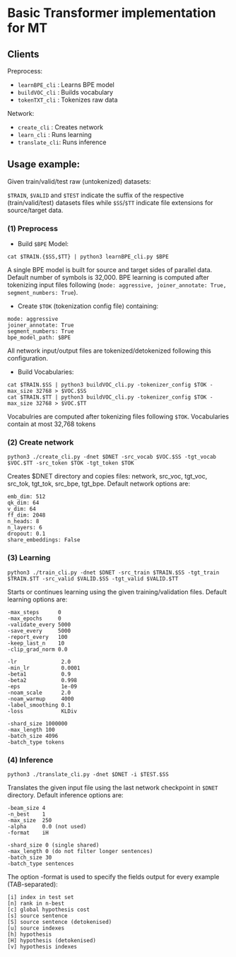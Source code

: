 # Basic Transformer implementation for MT

## Clients

Preprocess:
* `learnBPE_cli` : Learns BPE model
* `buildVOC_cli` : Builds vocabulary
* `tokenTXT_cli` : Tokenizes raw data

Network:
* `create_cli` : Creates network
* `learn_cli` : Runs learning 
* `translate_cli`: Runs inference

## Usage example:

Given train/valid/test raw (untokenized) datasets:

`$TRAIN`, `$VALID` and `$TEST` indicate the suffix of the respective (train/valid/test) datasets files while `$SS`/`$TT` indicate file extensions for source/target data.


### (1) Preprocess

* Build `$BPE` Model:

```
cat $TRAIN.{$SS,$TT} | python3 learnBPE_cli.py $BPE
```
A single BPE model is built for source and target sides of parallel data. Default number of symbols is 32,000.
BPE learning is computed after tokenizing input files following (`mode: aggressive, joiner_annotate: True, segment_numbers: True`).

* Create `$TOK` (tokenization config file) containing:

```
mode: aggressive
joiner_annotate: True
segment_numbers: True
bpe_model_path: $BPE
```

All network input/output files are tokenized/detokenized following this configuration.

* Build Vocabularies:

```
cat $TRAIN.$SS | python3 buildVOC_cli.py -tokenizer_config $TOK -max_size 32768 > $VOC.$SS
cat $TRAIN.$TT | python3 buildVOC_cli.py -tokenizer_config $TOK -max_size 32768 > $VOC.$TT
```

Vocabulries are computed after tokenizing files following `$TOK`. Vocabularies contain at most 32,768 tokens

### (2) Create network

```
python3 ./create_cli.py -dnet $DNET -src_vocab $VOC.$SS -tgt_vocab $VOC.$TT -src_token $TOK -tgt_token $TOK
```

Creates $DNET directory and copies files: network, src_voc, tgt_voc, src_tok, tgt_tok, src_bpe, tgt_bpe. Default network options are:
```
emb_dim: 512
qk_dim: 64
v_dim: 64
ff_dim: 2048
n_heads: 8
n_layers: 6
dropout: 0.1
share_embeddings: False
```

### (3) Learning
```
python3 ./train_cli.py -dnet $DNET -src_train $TRAIN.$SS -tgt_train $TRAIN.$TT -src_valid $VALID.$SS -tgt_valid $VALID.$TT
```

Starts or continues learning using the given training/validation files. Default learning options are:
```
-max_steps      0
-max_epochs     0
-validate_every 5000
-save_every     5000
-report_every   100
-keep_last_n    10
-clip_grad_norm 0.0
```
```
-lr              2.0
-min_lr          0.0001
-beta1           0.9
-beta2           0.998
-eps             1e-09
-noam_scale      2.0
-noam_warmup     4000
-label_smoothing 0.1
-loss            KLDiv
```
```
-shard_size 1000000
-max_length 100
-batch_size 4096
-batch_type tokens
```

### (4) Inference
```
python3 ./translate_cli.py -dnet $DNET -i $TEST.$SS
```

Translates the given input file using the last network checkpoint in `$DNET` directory. Default inference options are:
```
-beam_size 4
-n_best    1
-max_size  250
-alpha     0.0 (not used)
-format    iH
```
```
-shard_size 0 (single shared)
-max_length 0 (do not filter longer sentences)
-batch_size 30
-batch_type sentences
```

The option -format is used to specify the fields output for every example (TAB-separated):
```
[i] index in test set
[n] rank in n-best
[c] global hypothesis cost
[s] source sentence
[S] source sentence (detokenised)
[u] source indexes
[h] hypothesis
[H] hypothesis (detokenised)
[v] hypothesis indexes
```



